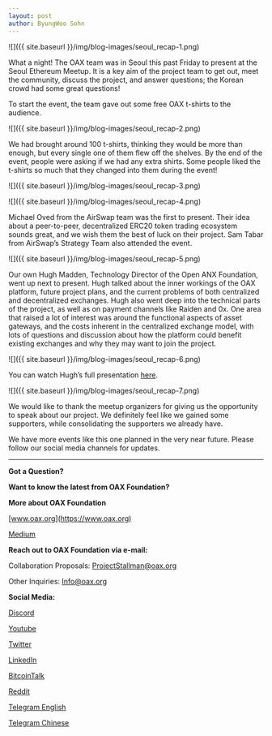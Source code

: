 ```yaml
---
layout: post
author: ByungWoo Sohn
---
```


![]({{ site.baseurl }}/img/blog-images/seoul_recap-1.png) 

What a night! The OAX team was in Seoul this past Friday to present at the Seoul Ethereum Meetup. It is a key aim of the project team to get out, meet the community, discuss the project, and answer questions; the Korean crowd had some great questions!
 
To start the event, the team gave out some free OAX t-shirts to the audience.

![]({{ site.baseurl }}/img/blog-images/seoul_recap-2.png) 

We had brought around 100 t-shirts, thinking they would be more than enough, but every single one of them flew off the shelves. By the end of the event, people were asking if we had any extra shirts. Some people liked the t-shirts so much that they changed into them during the event!

![]({{ site.baseurl }}/img/blog-images/seoul_recap-3.png) 

![]({{ site.baseurl }}/img/blog-images/seoul_recap-4.png) 

Michael Oved from the AirSwap team was the first to present. Their idea about a peer-to-peer, decentralized ERC20 token trading ecosystem sounds great, and we wish them the best of luck on their project. Sam Tabar from AirSwap’s Strategy Team also attended the event.

![]({{ site.baseurl }}/img/blog-images/seoul_recap-5.png) 

Our own Hugh Madden, Technology Director of the Open ANX Foundation, went up next to present. Hugh talked about the inner workings of the OAX platform, future project plans, and the current problems of both centralized and decentralized exchanges. Hugh also went deep into the technical parts of the project, as well as on payment channels like Raiden and 0x. One area that raised a lot of interest was around the functional aspects of asset gateways, and the costs inherent in the centralized exchange model, with lots of questions and discussion about how the platform could benefit existing exchanges and why they may want to join the project.

![]({{ site.baseurl }}/img/blog-images/seoul_recap-6.png) 

You can watch Hugh’s full presentation [here](https://www.youtube.com/watch?v=gzoJHTMKVKs&feature=player_embedded).

![]({{ site.baseurl }}/img/blog-images/seoul_recap-7.png) 

We would like to thank the meetup organizers for giving us the opportunity to speak about our project. We definitely feel like we gained some supporters, while consolidating the supporters we already have.

We have more events like this one planned in the very near future. Please follow our social media channels for updates.

---

**Got a Question?**

**Want to know the latest from OAX Foundation?**

**More about OAX Foundation**

[www.oax.org](https://www.oax.org)

[Medium](https://medium.com/@OAX_Foundation)  
  

**Reach out to OAX Foundation via e-mail:**

Collaboration Proposals: [ProjectStallman@oax.org](ProjectStallman@oax.org)

Other Inquiries: [Info@oax.org](Info@oax.org)

**Social Media:**

[Discord](https://discordapp.com/invite/ZH5YHkb)

[Youtube](https://bit.ly/2Bvsk73)

[Twitter](https://twitter.com/OAX_Foundation)

[LinkedIn](https://www.linkedin.com/company/oax-foundation/)

[BitcoinTalk](http://bitcointalk.org/index.php?topic=1943946)

[Reddit](https://www.reddit.com/r/OpenANX/)

[Telegram English](https://t.me/openanxteam)

[Telegram Chinese](https://t.me/oax_cn)